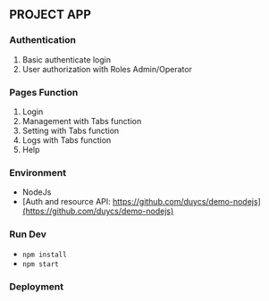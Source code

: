 ## PROJECT APP

### Authentication
1. Basic authenticate login
1. User authorization with Roles Admin/Operator

### Pages Function
1. Login
2. Management with Tabs function
3. Setting with Tabs function
4. Logs with Tabs function
5. Help

### Environment
- NodeJs
- [Auth and resource API: https://github.com/duycs/demo-nodejs](https://github.com/duycs/demo-nodejs)

### Run Dev
- ```npm install```
- ```npm start```

### Deployment